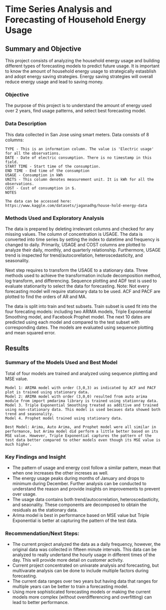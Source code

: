 # Time Series Analysis and Forecasting of Household Energy Usage
## Summary and Objective
This project consists of analyzing the household energy usage and building different types of forecasting models to predict future usage. It is important to know the amount of household energy usage to strategically estasblish and adopt energy saving strategies. Energy saving strategies will overall reduce energy usage and lead to saving money. 

### Objective
The purpose of this project is to understand the amount of energy used over 2 years, find usage patterns, and select best forecasting model.

### Data Description
This data collected in San Jose using smart meters. Data consists of 8 columns:
    
    TYPE - This is an information column. The value is 'Electric usage' for all the observations.
    DATE - Date of electric consumption. There is no timestamp in this field.
    START TIME - Start time of the consumption.
    END TIME - End time of the consumption
    USAGE - Consumption in kWh
    UNITS - This column denotes measurement unit. It is kWh for all the observations.
    COST - Cost of consumption in $.
    NOTES
    
    The data can be accessed here: https://www.kaggle.com/datasets/jaganadhg/house-hold-energy-data

### Methods Used and Exploratory Analysis
The data is prepared by deleting irrelevant columns and checked for any missing values. The column of concentration is USAGE. The data is converted into time series by setting the index to datetime and frequency is changed to daily. Primarily, USAGE and COST columns are plotted to analyze their daily, monthly, and quarterly relationship. Furthermore, USAGE trend is inspected for trend/autocorellation, heteroscedasticity, and seasonality.

Next step requires to transform the USAGE to a stationary data. Three methods used to achieve the transformation include decomposition method, log transform, and differencing. Sequence plotting and ADF test is used to evaluate stationarity to select the data for forecasting. Note: Not every forecasting model will require stationary data to be used. ACF and PACF are plotted to find the orders of AR and MA.

The data is split into train and test subsets. Train subset is used fit into the four forecating models: including two ARIMA models, Triple Exponential Smoothing model, and Facebook Prophet model. The next 10 dates are predicted using each model and compared to the test subset with corresponding dates. The models are evaluated using sequence plotting and mean squared error. 

## Results

### Summary of the Models Used and Best Model
Total of four models are trained and analyzed using sequence plotting and MSE value. 

    Model 1: ARIMA model with order (3,0,3) as indicated by ACF and PACF plot is trained using stationary data. 
    Model 2: ARIMA model with order (3,0,0) resulted from auto arima module from import pmdarima library is trained using stationray data.
    Model 3. Triple Exponential Smoothing treated as additive and trained using non-stationary data. This model is used becaues data showed both trend and seasonality.
    Model 4. Prophet model trained using stationary data.
    
    Best Model: Arima, Auto Arima, and Prophet model were all similar in performance, but Arima model did perform a little better based on its MSE value. However, Triple Exponential captures the pattern of the test data better compared to other models even though its MSE value is much higher.
    

### Key Findings and Insight
 - The pattern of usage and energy cost follow a similar pattern, mean that when one increases the other increses as well. 
 - The energy usage peaks during months of January and drops to minimum during December. Further analysis can be conducted to understand the reason and provide insights on improvements to prevent over usage. 
 - The usage data contains both trend/autocorrelation, heteroscedasticity, and seaonality. These components are decomposed to obtain the residuals as the stationary data.
 - Arima model is best in performance based on MSE value but Triple Exponential is better at capturing the pattern of the test data.

### Recommendation/Next Steps:
 - The current project analyzed the data as a daily frequency, however, the original data was collected in fifteen minute intervals. This data can be analyzed to really undertand the hourly usage in different times of the day. This will provide more detail on customer activity. 
 - Current project concentrated on univarate analysis and forecasting, but multivarate analysis can be done to include multiple factors during forecasting. 
 - The current data ranges over two years but having data that ranges for multiple years can be better to train a forecasting model.
 - Using more sophisticated forecasting models or making the current models more complex (without overdifferencing and overfitting) can lead to better performance. 
